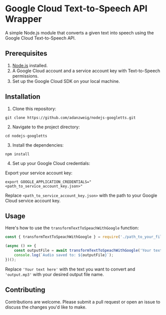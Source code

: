 # Google Cloud Text-to-Speech API Wrapper

A simple Node.js module that converts a given text into speech using the Google Cloud Text-to-Speech API.

## Prerequisites

1. [Node.js](https://nodejs.org/) installed.
2. A Google Cloud account and a service account key with Text-to-Speech permissions.
3. Set up the Google Cloud SDK on your local machine.

## Installation

1. Clone this repository:

```
git clone https://github.com/adanzweig/nodejs-googletts.git
```

2. Navigate to the project directory:

```
cd nodejs-googletts
```

3. Install the dependencies:

```
npm install
```

4. Set up your Google Cloud credentials:

Export your service account key:

```
export GOOGLE_APPLICATION_CREDENTIALS="<path_to_service_account_key.json>"
```

Replace `<path_to_service_account_key.json>` with the path to your Google Cloud service account key.

## Usage

Here's how to use the `transformTextToSpeachWithGoogle` function:

```javascript
const { transformTextToSpeachWithGoogle } = require('./path_to_your_file');

(async () => {
    const outputFile = await transformTextToSpeachWithGoogle('Your text here', 'output.mp3');
    console.log(`Audio saved to: ${outputFile}`);
})();
```

Replace `'Your text here'` with the text you want to convert and `'output.mp3'` with your desired output file name.

## Contributing

Contributions are welcome. Please submit a pull request or open an issue to discuss the changes you'd like to make.
